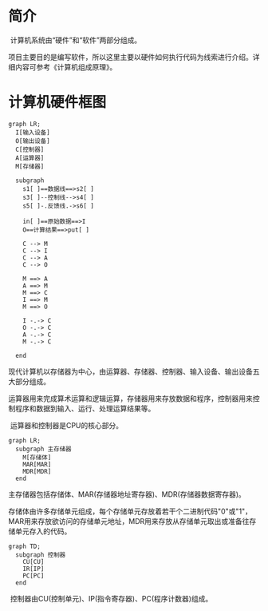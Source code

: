 # 简介


​	计算机系统由“硬件”和“软件”两部分组成。

​	项目主要目的是编写软件，所以这里主要以硬件如何执行代码为线索进行介绍。详细内容可参考《计算机组成原理》。


# 计算机硬件框图


```mermaid
graph LR;
  I[输入设备] 
  O[输出设备]
  C[控制器]
  A[运算器]
  M[存储器]
  
  subgraph 
    s1[ ]==数据线==>s2[ ]
    s3[ ]--控制线-->s4[ ]
    s5[ ]-.反馈线.->s6[ ]
	
    in[ ]==原始数据==>I
    O==计算结果==>put[ ]
		
    C --> M
    C --> I
    C --> A
    C --> O
      
    M ==> A
    A ==> M
    M ==> C
    I ==> M
    M ==> O
    
    I -.-> C
    O -.-> C
    A -.-> C
    M -.-> C
    
  end
```

​	现代计算机以存储器为中心，由运算器、存储器、控制器、输入设备、输出设备五大部分组成。

​	运算器用来完成算术运算和逻辑运算，存储器用来存放数据和程序，控制器用来控制程序和数据到输入、运行、处理运算结果等。

​	运算器和控制器是CPU的核心部分。

```mermaid
graph LR;
  subgraph 主存储器
    M[存储体] 
    MAR[MAR]
    MDR[MDR]
  end
```

​	主存储器包括存储体、MAR(存储器地址寄存器)、MDR(存储器数据寄存器)。

​	存储体由许多存储单元组成，每个存储单元存放着若干个二进制代码"0"或"1"，MAR用来存放欲访问的存储单元地址，MDR用来存放从存储单元取出或准备往存储单元存入的代码。

```mermaid
graph TD;
  subgraph 控制器
    CU[CU] 
    IR[IP]
    PC[PC]
  end
```

​	控制器由CU(控制单元)、IP(指令寄存器)、PC(程序计数器)组成。


